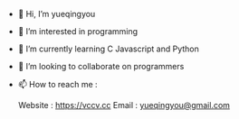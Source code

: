 - 👋  Hi, I’m yueqingyou
- 👀  I’m interested in programming
- 🌱  I’m currently learning C Javascript and Python
- 💞️  I’m looking to collaborate on programmers
- 📫  How to reach me :

     Website : https://vccv.cc
     Email : yueqingyou@gmail.com
     
